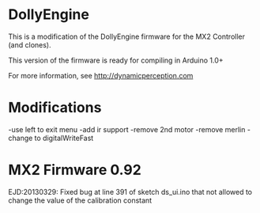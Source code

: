 DollyEngine
===========

This is a modification of the DollyEngine firmware for the MX2 Controller (and clones).

This version of the firmware is ready for compiling in Arduino 1.0+

For more information, see http://dynamicperception.com

Modifications
=================
-use left to exit menu
-add ir support
-remove 2nd motor
-remove merlin
-change to digitalWriteFast

MX2 Firmware 0.92
=================
EJD:20130329: Fixed bug at line 391 of sketch ds_ui.ino that not allowed to change the value of the calibration constant

